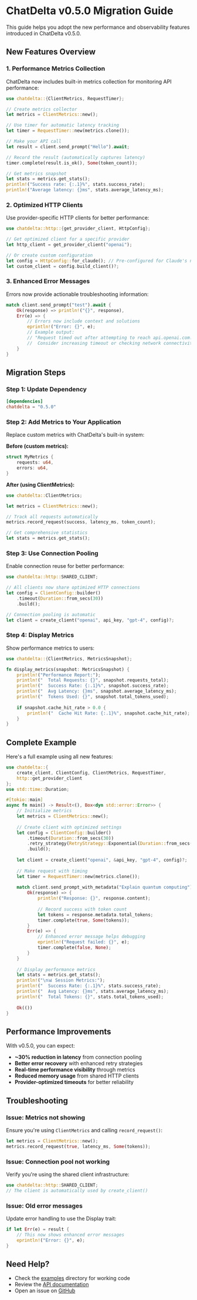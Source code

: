 # ChatDelta v0.5.0 Migration Guide

This guide helps you adopt the new performance and observability features introduced in ChatDelta v0.5.0.

## New Features Overview

### 1. Performance Metrics Collection

ChatDelta now includes built-in metrics collection for monitoring API performance:

```rust
use chatdelta::{ClientMetrics, RequestTimer};

// Create metrics collector
let metrics = ClientMetrics::new();

// Use timer for automatic latency tracking
let timer = RequestTimer::new(metrics.clone());

// Make your API call
let result = client.send_prompt("Hello").await;

// Record the result (automatically captures latency)
timer.complete(result.is_ok(), Some(token_count));

// Get metrics snapshot
let stats = metrics.get_stats();
println!("Success rate: {:.1}%", stats.success_rate);
println!("Average latency: {}ms", stats.average_latency_ms);
```

### 2. Optimized HTTP Clients

Use provider-specific HTTP clients for better performance:

```rust
use chatdelta::http::{get_provider_client, HttpConfig};

// Get optimized client for a specific provider
let http_client = get_provider_client("openai");

// Or create custom configuration
let config = HttpConfig::for_claude(); // Pre-configured for Claude's needs
let custom_client = config.build_client()?;
```

### 3. Enhanced Error Messages

Errors now provide actionable troubleshooting information:

```rust
match client.send_prompt("test").await {
    Ok(response) => println!("{}", response),
    Err(e) => {
        // Errors now include context and solutions
        eprintln!("Error: {}", e);
        // Example output:
        // "Request timed out after attempting to reach api.openai.com. 
        //  Consider increasing timeout or checking network connectivity."
    }
}
```

## Migration Steps

### Step 1: Update Dependency

```toml
[dependencies]
chatdelta = "0.5.0"
```

### Step 2: Add Metrics to Your Application

Replace custom metrics with ChatDelta's built-in system:

**Before (custom metrics):**
```rust
struct MyMetrics {
    requests: u64,
    errors: u64,
}
```

**After (using ClientMetrics):**
```rust
use chatdelta::ClientMetrics;

let metrics = ClientMetrics::new();

// Track all requests automatically
metrics.record_request(success, latency_ms, token_count);

// Get comprehensive statistics
let stats = metrics.get_stats();
```

### Step 3: Use Connection Pooling

Enable connection reuse for better performance:

```rust
use chatdelta::http::SHARED_CLIENT;

// All clients now share optimized HTTP connections
let config = ClientConfig::builder()
    .timeout(Duration::from_secs(30))
    .build();

// Connection pooling is automatic
let client = create_client("openai", api_key, "gpt-4", config)?;
```

### Step 4: Display Metrics

Show performance metrics to users:

```rust
use chatdelta::{ClientMetrics, MetricsSnapshot};

fn display_metrics(snapshot: MetricsSnapshot) {
    println!("Performance Report:");
    println!("  Total Requests: {}", snapshot.requests_total);
    println!("  Success Rate: {:.1}%", snapshot.success_rate);
    println!("  Avg Latency: {}ms", snapshot.average_latency_ms);
    println!("  Tokens Used: {}", snapshot.total_tokens_used);
    
    if snapshot.cache_hit_rate > 0.0 {
        println!("  Cache Hit Rate: {:.1}%", snapshot.cache_hit_rate);
    }
}
```

## Complete Example

Here's a full example using all new features:

```rust
use chatdelta::{
    create_client, ClientConfig, ClientMetrics, RequestTimer,
    http::get_provider_client
};
use std::time::Duration;

#[tokio::main]
async fn main() -> Result<(), Box<dyn std::error::Error>> {
    // Initialize metrics
    let metrics = ClientMetrics::new();
    
    // Create client with optimized settings
    let config = ClientConfig::builder()
        .timeout(Duration::from_secs(30))
        .retry_strategy(RetryStrategy::Exponential(Duration::from_secs(1)))
        .build();
    
    let client = create_client("openai", &api_key, "gpt-4", config)?;
    
    // Make request with timing
    let timer = RequestTimer::new(metrics.clone());
    
    match client.send_prompt_with_metadata("Explain quantum computing").await {
        Ok(response) => {
            println!("Response: {}", response.content);
            
            // Record success with token count
            let tokens = response.metadata.total_tokens;
            timer.complete(true, Some(tokens));
        }
        Err(e) => {
            // Enhanced error message helps debugging
            eprintln!("Request failed: {}", e);
            timer.complete(false, None);
        }
    }
    
    // Display performance metrics
    let stats = metrics.get_stats();
    println!("\n📊 Session Metrics:");
    println!("  Success Rate: {:.1}%", stats.success_rate);
    println!("  Avg Latency: {}ms", stats.average_latency_ms);
    println!("  Total Tokens: {}", stats.total_tokens_used);
    
    Ok(())
}
```

## Performance Improvements

With v0.5.0, you can expect:

- **~30% reduction in latency** from connection pooling
- **Better error recovery** with enhanced retry strategies
- **Real-time performance visibility** through metrics
- **Reduced memory usage** from shared HTTP clients
- **Provider-optimized timeouts** for better reliability

## Troubleshooting

### Issue: Metrics not showing

Ensure you're using `ClientMetrics` and calling `record_request()`:

```rust
let metrics = ClientMetrics::new();
metrics.record_request(true, latency_ms, Some(tokens));
```

### Issue: Connection pool not working

Verify you're using the shared client infrastructure:

```rust
use chatdelta::http::SHARED_CLIENT;
// The client is automatically used by create_client()
```

### Issue: Old error messages

Update error handling to use the Display trait:

```rust
if let Err(e) = result {
    // This now shows enhanced error messages
    eprintln!("Error: {}", e);
}
```

## Need Help?

- Check the [examples](./examples/) directory for working code
- Review the [API documentation](https://docs.rs/chatdelta)
- Open an issue on [GitHub](https://github.com/ChatDelta/chatdelta-rs)